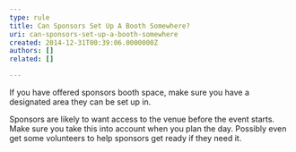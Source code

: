 ```yaml
---
type: rule
title: Can Sponsors Set Up A Booth Somewhere?
uri: can-sponsors-set-up-a-booth-somewhere
created: 2014-12-31T00:39:06.0000000Z
authors: []
related: []

---
```


If you have offered sponsors booth space, make sure you have a designated area they can be set up in.
 
Sponsors are likely to want access to the venue before the event starts. Make sure you take this into account when you plan the day. Possibly even get some volunteers to help sponsors get ready if they need it.
